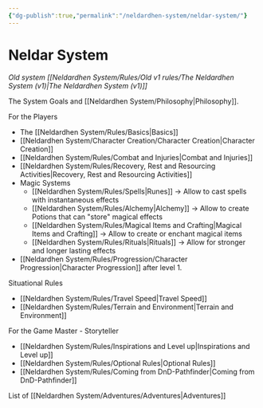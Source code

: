 ```yaml
---
{"dg-publish":true,"permalink":"/neldardhen-system/neldar-system/"}
---
```


# Neldar System
*Old system [[Neldardhen System/Rules/Old v1 rules/The Neldardhen System (v1)\|The Neldardhen System (v1)]]*

The System Goals and [[Neldardhen System/Philosophy\|Philosophy]].

For the Players
- The [[Neldardhen System/Rules/Basics\|Basics]]
- [[Neldardhen System/Character Creation/Character Creation\|Character Creation]]
- [[Neldardhen System/Rules/Combat and Injuries\|Combat and Injuries]]
- [[Neldardhen System/Rules/Recovery, Rest and Resourcing Activities\|Recovery, Rest and Resourcing Activities]]
- Magic Systems
	- [[Neldardhen System/Rules/Spells\|Runes]] -> Allow to cast spells with instantaneous effects
	- [[Neldardhen System/Rules/Alchemy\|Alchemy]] -> Allow to create Potions that can "store" magical effects
	- [[Neldardhen System/Rules/Magical Items and Crafting\|Magical Items and Crafting]] -> Allow to create or enchant magical items
	- [[Neldardhen System/Rules/Rituals\|Rituals]] -> Allow for stronger and longer lasting effects
- [[Neldardhen System/Rules/Progression/Character Progression\|Character Progression]] after level 1.

Situational Rules
- [[Neldardhen System/Rules/Travel Speed\|Travel Speed]]
- [[Neldardhen System/Rules/Terrain and Environment\|Terrain and Environment]]


For the Game Master - Storyteller
- [[Neldardhen System/Rules/Inspirations and Level up\|Inspirations and Level up]]
- [[Neldardhen System/Rules/Optional Rules\|Optional Rules]]
- [[Neldardhen System/Rules/Coming from DnD-Pathfinder\|Coming from DnD-Pathfinder]]

List of [[Neldardhen System/Adventures/Adventures\|Adventures]]